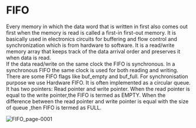 # FIFO
Every memory in which the data word that is written in first also comes out first when the memory is read is called a first-in first-out
memory. It is basically used in electronics circuits for buffering and flow control and synchronization which is from hardware to software. It  is a read/write memory array that keeps track of the data arrival order and preserves it when  data is read.<br>
    If the data read/write on the same clock the FIFO is synchronous. In a synchronous FIFO the same clock is used for both reading and writing. There are some FIFO flags like buf_empty and buf_full. For synchronisation purpose we use Hardware FIFO. It is often implemented as a circular queue. It has two pointers: Read pointer and write pointer. When the read pointer is equal to the write pointer,the FIFO is termed as EMPTY. When the difference between the read pointer and write pointer is equal with the size of queue ,then FIFO is termed as FULL. <br>
  
![FIFO_page-0001](https://user-images.githubusercontent.com/111141190/192133923-3c41e4c0-fd33-440c-95a6-20b1e79b31b1.jpg)
